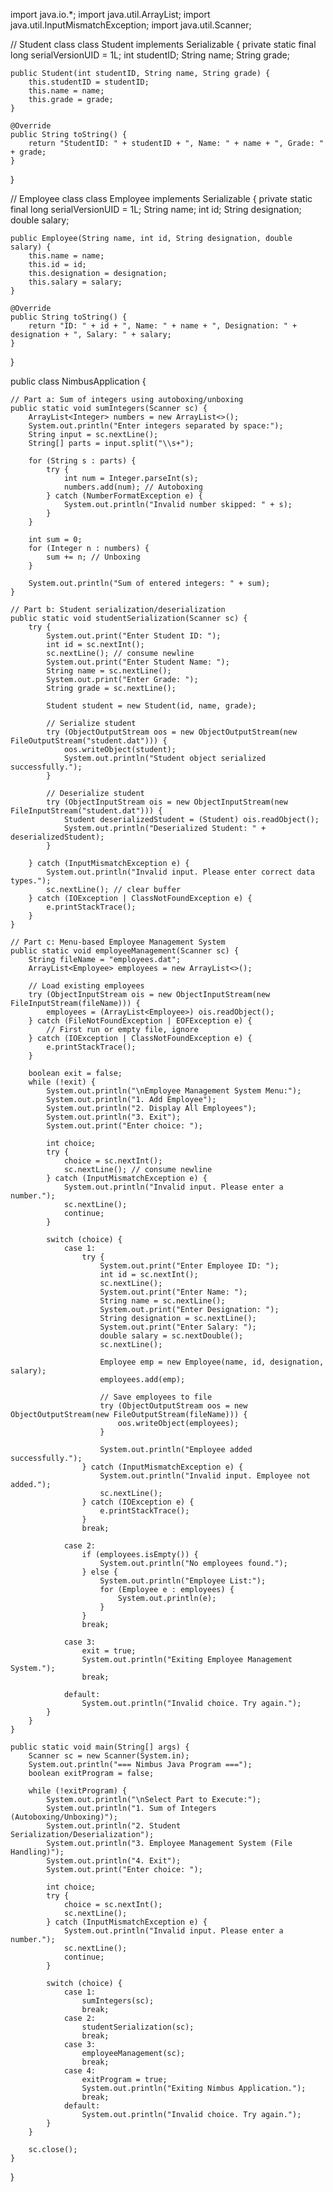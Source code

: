 import java.io.*;
import java.util.ArrayList;
import java.util.InputMismatchException;
import java.util.Scanner;

// Student class
class Student implements Serializable {
    private static final long serialVersionUID = 1L;
    int studentID;
    String name;
    String grade;

    public Student(int studentID, String name, String grade) {
        this.studentID = studentID;
        this.name = name;
        this.grade = grade;
    }

    @Override
    public String toString() {
        return "StudentID: " + studentID + ", Name: " + name + ", Grade: " + grade;
    }
}

// Employee class
class Employee implements Serializable {
    private static final long serialVersionUID = 1L;
    String name;
    int id;
    String designation;
    double salary;

    public Employee(String name, int id, String designation, double salary) {
        this.name = name;
        this.id = id;
        this.designation = designation;
        this.salary = salary;
    }

    @Override
    public String toString() {
        return "ID: " + id + ", Name: " + name + ", Designation: " + designation + ", Salary: " + salary;
    }
}

public class NimbusApplication {

    // Part a: Sum of integers using autoboxing/unboxing
    public static void sumIntegers(Scanner sc) {
        ArrayList<Integer> numbers = new ArrayList<>();
        System.out.println("Enter integers separated by space:");
        String input = sc.nextLine();
        String[] parts = input.split("\\s+");

        for (String s : parts) {
            try {
                int num = Integer.parseInt(s);
                numbers.add(num); // Autoboxing
            } catch (NumberFormatException e) {
                System.out.println("Invalid number skipped: " + s);
            }
        }

        int sum = 0;
        for (Integer n : numbers) {
            sum += n; // Unboxing
        }

        System.out.println("Sum of entered integers: " + sum);
    }

    // Part b: Student serialization/deserialization
    public static void studentSerialization(Scanner sc) {
        try {
            System.out.print("Enter Student ID: ");
            int id = sc.nextInt();
            sc.nextLine(); // consume newline
            System.out.print("Enter Student Name: ");
            String name = sc.nextLine();
            System.out.print("Enter Grade: ");
            String grade = sc.nextLine();

            Student student = new Student(id, name, grade);

            // Serialize student
            try (ObjectOutputStream oos = new ObjectOutputStream(new FileOutputStream("student.dat"))) {
                oos.writeObject(student);
                System.out.println("Student object serialized successfully.");
            }

            // Deserialize student
            try (ObjectInputStream ois = new ObjectInputStream(new FileInputStream("student.dat"))) {
                Student deserializedStudent = (Student) ois.readObject();
                System.out.println("Deserialized Student: " + deserializedStudent);
            }

        } catch (InputMismatchException e) {
            System.out.println("Invalid input. Please enter correct data types.");
            sc.nextLine(); // clear buffer
        } catch (IOException | ClassNotFoundException e) {
            e.printStackTrace();
        }
    }

    // Part c: Menu-based Employee Management System
    public static void employeeManagement(Scanner sc) {
        String fileName = "employees.dat";
        ArrayList<Employee> employees = new ArrayList<>();

        // Load existing employees
        try (ObjectInputStream ois = new ObjectInputStream(new FileInputStream(fileName))) {
            employees = (ArrayList<Employee>) ois.readObject();
        } catch (FileNotFoundException | EOFException e) {
            // First run or empty file, ignore
        } catch (IOException | ClassNotFoundException e) {
            e.printStackTrace();
        }

        boolean exit = false;
        while (!exit) {
            System.out.println("\nEmployee Management System Menu:");
            System.out.println("1. Add Employee");
            System.out.println("2. Display All Employees");
            System.out.println("3. Exit");
            System.out.print("Enter choice: ");

            int choice;
            try {
                choice = sc.nextInt();
                sc.nextLine(); // consume newline
            } catch (InputMismatchException e) {
                System.out.println("Invalid input. Please enter a number.");
                sc.nextLine();
                continue;
            }

            switch (choice) {
                case 1:
                    try {
                        System.out.print("Enter Employee ID: ");
                        int id = sc.nextInt();
                        sc.nextLine();
                        System.out.print("Enter Name: ");
                        String name = sc.nextLine();
                        System.out.print("Enter Designation: ");
                        String designation = sc.nextLine();
                        System.out.print("Enter Salary: ");
                        double salary = sc.nextDouble();
                        sc.nextLine();

                        Employee emp = new Employee(name, id, designation, salary);
                        employees.add(emp);

                        // Save employees to file
                        try (ObjectOutputStream oos = new ObjectOutputStream(new FileOutputStream(fileName))) {
                            oos.writeObject(employees);
                        }

                        System.out.println("Employee added successfully.");
                    } catch (InputMismatchException e) {
                        System.out.println("Invalid input. Employee not added.");
                        sc.nextLine();
                    } catch (IOException e) {
                        e.printStackTrace();
                    }
                    break;

                case 2:
                    if (employees.isEmpty()) {
                        System.out.println("No employees found.");
                    } else {
                        System.out.println("Employee List:");
                        for (Employee e : employees) {
                            System.out.println(e);
                        }
                    }
                    break;

                case 3:
                    exit = true;
                    System.out.println("Exiting Employee Management System.");
                    break;

                default:
                    System.out.println("Invalid choice. Try again.");
            }
        }
    }

    public static void main(String[] args) {
        Scanner sc = new Scanner(System.in);
        System.out.println("=== Nimbus Java Program ===");
        boolean exitProgram = false;

        while (!exitProgram) {
            System.out.println("\nSelect Part to Execute:");
            System.out.println("1. Sum of Integers (Autoboxing/Unboxing)");
            System.out.println("2. Student Serialization/Deserialization");
            System.out.println("3. Employee Management System (File Handling)");
            System.out.println("4. Exit");
            System.out.print("Enter choice: ");

            int choice;
            try {
                choice = sc.nextInt();
                sc.nextLine();
            } catch (InputMismatchException e) {
                System.out.println("Invalid input. Please enter a number.");
                sc.nextLine();
                continue;
            }

            switch (choice) {
                case 1:
                    sumIntegers(sc);
                    break;
                case 2:
                    studentSerialization(sc);
                    break;
                case 3:
                    employeeManagement(sc);
                    break;
                case 4:
                    exitProgram = true;
                    System.out.println("Exiting Nimbus Application.");
                    break;
                default:
                    System.out.println("Invalid choice. Try again.");
            }
        }

        sc.close();
    }
}
